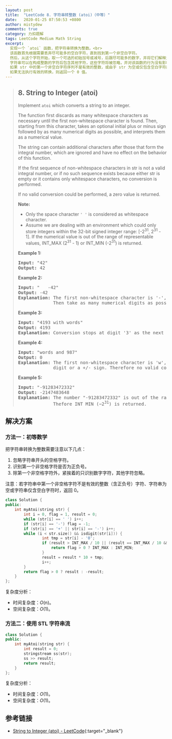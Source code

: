 ```yaml
---
layout: post
title:  "LeetCode 8. 字符串转整数 (atoi)（中等）"
date:   2020-01-25 07:50:53 +0800
author: mistydew
comments: true
category: 力扣题解
tags: LeetCode Medium Math String
excerpt:
  实现一个 `atoi` 函数，把字符串转换为整数。<br>
  该函数首先根据需要丢弃尽可能多的空白字符，直到找到第一个非空白字符。
  然后，从这个字符开始，取一个可选的初始加号或减号，后跟尽可能多的数字，并将它们解释为一个数值。<br>
  字符串可以在构成整数的字符后包含其他字符，这些字符将被忽略，并对该函数的行为没有影响。<br>
  如果 str 中的第一个非空白字符序列不是有效的整数，或由于 str 为空或仅包含空白字符而不存在此类序列，则不执行转换。<br>
  如果无法执行有效的转换，则返回一个 0 值。
---
```

> ## 8. String to Integer (atoi)
> 
> Implement `atoi` which converts a string to an integer.
> 
> The function first discards as many whitespace characters as necessary until
> the first non-whitespace character is found. Then, starting from this
> character, takes an optional initial plus or minus sign followed by as many
> numerical digits as possible, and interprets them as a numerical value.
> 
> The string can contain additional characters after those that form the
> integral number, which are ignored and have no effect on the behavior of this
> function.
> 
> If the first sequence of non-whitespace characters in str is not a valid
> integral number, or if no such sequence exists because either str is empty or
> it contains only whitespace characters, no conversion is performed.
> 
> If no valid conversion could be performed, a zero value is returned.
> 
> **Note:**
> 
> * Only the space character `' '` is considered as whitespace character.
> * Assume we are dealing with an environment which could only store integers
> within the 32-bit signed integer range: [-2<sup>31</sup>,  2<sup>31</sup> -
> 1]. If the numerical value is out of the range of representable values,
> INT_MAX (2<sup>31</sup> - 1) or INT_MIN (-2<sup>31</sup>) is returned.
> 
> **Example 1:**
> 
> <pre>
> <strong>Input:</strong> "42"
> <strong>Output:</strong> 42
> </pre>
> 
> **Example 2:**
> 
> <pre>
> <strong>Input:</strong> "   -42"
> <strong>Output:</strong> -42
> <strong>Explanation:</strong> The first non-whitespace character is '-', which is the minus sign.
>              Then take as many numerical digits as possible, which gets 42.
> </pre>
> 
> **Example 3:**
> 
> <pre>
> <strong>Input:</strong> "4193 with words"
> <strong>Output:</strong> 4193
> <strong>Explanation:</strong> Conversion stops at digit '3' as the next character is not a numerical digit.
> </pre>
> 
> **Example 4:**
> 
> <pre>
> <strong>Input:</strong> "words and 987"
> <strong>Output:</strong> 0
> <strong>Explanation:</strong> The first non-whitespace character is 'w', which is not a numerical 
>              digit or a +/- sign. Therefore no valid conversion could be performed.
> </pre>
> 
> **Example 5:**
> 
> <pre>
> <strong>Input:</strong> "-91283472332"
> <strong>Output:</strong> -2147483648
> <strong>Explanation:</strong> The number "-91283472332" is out of the range of a 32-bit signed integer.
>              Thefore INT_MIN (−2<sup>31</sup>) is returned.
> </pre>

## 解决方案

### 方法一：初等数学

把字符串转换为整数需要注意以下几点：
1. 忽略字符串开头的空格字符。
2. 识别第一个非空格字符是否为正负号。
3. 除第一个非空格字符外，紧挨着的只识别数字字符，其他字符忽略。

注意：若字符串中第一个非空格字符不是有效的整数（含正负号）字符、字符串为空或字符串仅含空白字符时，返回 0。

```cpp
class Solution {
public:
    int myAtoi(string str) {
        int i = 0, flag = 1, result = 0;
        while (str[i] == ' ') i++;
        if (str[i] == '-') flag = -1;
        if (str[i] == '+' || str[i] == '-') i++;
        while (i < str.size() && isdigit(str[i])) {
                int tmp = str[i] - '0';
                if (result > INT_MAX / 10 || (result == INT_MAX / 10 && tmp > 7)) {
                    return flag > 0 ? INT_MAX : INT_MIN;
                }
                result = result * 10 + tmp;
                i++;
        }
        return flag > 0 ? result : -result;
    }
};
```

复杂度分析：
* 时间复杂度：*O*(n)。
* 空间复杂度：*O*(1)。

### 方法二：使用 STL 字符串流

```cpp
class Solution {
public:
    int myAtoi(string str) {
        int result = 0;
        stringstream ss(str);
        ss >> result;
        return result;
    }
};
```

复杂度分析：
* 时间复杂度：*O*(1)。
* 空间复杂度：*O*(1)。

## 参考链接

* [String to Integer (atoi) - LeetCode](https://leetcode.com/problems/string-to-integer-atoi/){:target="_blank"}
